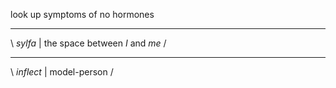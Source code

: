 look up symptoms of no hormones
___
\\ _sylfa_ | the space between _I_ and _me_ /

___

\ _inflect_ | model-person /
